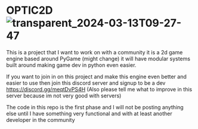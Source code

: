 # OPTIC2D![transparent_2024-03-13T09-27-47](https://github.com/Lesmash/OPTIC2D/assets/163281976/aaa3491c-062b-455e-83b7-07a5989fbfc4)

This is a project that I want to work on with a community it is a 2d game engine based around PyGame (might change) it will have modular systems built around making game dev in python even easier.

If you want to join in on this project and make this engine even better and easier to use then join this discord server and signup to be a dev
https://discord.gg/meqtDvPS4H (Also please tell me what to improve in this server because im not very good with servers)

The code in this repo is the first phase and I will not be posting anything else until I have something very functional and with at least another developer in the community
